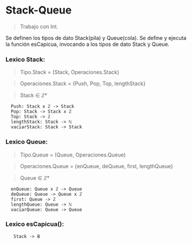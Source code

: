 # Stack-Queue
>Trabajo con Int.

Se definen los tipos de dato Stack(pila) y Queue(cola).
Se define y ejecuta la función esCapicua, invocando a los tipos de dato Stack y Queue.

### Lexico Stack:

> Tipo.Stack = (Stack, Operaciones.Stack)

> Operaciones.Stack = {Push, Pop, Top, lengthStack}

> Stack ∈ ℤ*

```
  Push: Stack x ℤ -> Stack
  Pop: Stack -> Stack x ℤ
  Top: Stack -> ℤ
  lengthStack: Stack -> ℕ
  vaciarStack: Stack -> Stack
```

### Lexico Queue:

> Tipo.Queue = (Queue, Operaciones.Queue)

> Operaciones.Queue = {enQueue, deQueue, first, lengthQueue}

> Queue ∈ ℤ*

```
  enQueue: Queue x ℤ -> Queue
  deQueue: Queue -> Queue x ℤ
  first: Queue -> ℤ
  lengthQueue: Queue -> ℕ
  vaciarQueue: Queue -> Queue
```
### Lexico esCapicua():

```
   Stack -> B
